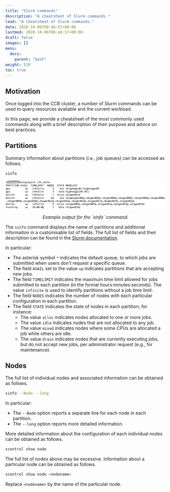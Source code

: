 ```yaml
---
title: "Slurm commands"
description: "A cheatsheet of Slurm commands."
lead: "A cheatsheet of Slurm commands."
date: 2020-10-06T08:48:57+00:00
lastmod: 2020-10-06T08:48:57+00:00
draft: false
images: []
menu:
  docs:
    parent: "bash"
weight: 520
toc: true
---
```


## Motivation

Once logged into the CCB cluster, a number of Slurm commands can be used to query
resources available and the current workload.

In this page, we provide a cheatsheet of the most commonly used commands
along with a brief description of their purpose and advice on best practices.

## Partitions

Summary information about partitions (i.e., job queues) can be accessed as follows.

```bash
sinfo
```

![Example output for the `sinfo` command.](sinfo-screenshot.png)

<p align='center'><i>Example output for the `sinfo` command.</i></p>

The `sinfo` command displays the name of partitions and additional information
in a customisable list of fields.
The full list of fields and their description can be found in the
[Slurm documentation][sinfo-output-fields].

In particular:

* The asterisk symbol `*` indicates the default queue, to which jobs are submitted
  when users don't request a specific queue.
* The field `AVAIL` set to the value `up` indicates partitions that are accepting
  new jobs.
* The field `TIMELIMIT` indicates the maximum time limit allowed for jobs submitted
  to each partition (in the format hours:minutes:seconds).
  The value `infinite` is used to identify partitions without a job time limit.
* The field `NODES` indicates the number of nodes with each particular configuration
  in each partition.
* The field `STATE` indicates the state of nodes in each partition; for instance:
  * The value `alloc` indicates nodes allocated to one or more jobs.
  * The value `idle` indicates nodes that are not allocated to any job.
  * The value `mixed` indicates nodes where some CPUs are allocated a job
    while others are idle.
  * The value `drain` indicates nodes that are currently executing jobs,
    but do not accept new jobs, per administrator request
    (e.g., for maintenance).

## Nodes

The full list of individual nodes and associated information can be obtained as follows.

```bash
sinfo --Node --long
```

In particular:

* The `--Node` option reports a separate line for each node in each partition.
* The `--long` option reports more detailed information.

More detailed information about the configuration of each individual nodes
can be obtained as follows.

```bash
scontrol show node
```

The full list of nodes above may be excessive.
Information about a particular node can be obtained as follows.

```bash
scontrol show node <nodename>
```

Replace `<nodename>` by the name of the particular node.

<!-- Link definitions -->

[sinfo-output-fields]: https://slurm.schedmd.com/sinfo.html#SECTION_OUTPUT-FIELD-DESCRIPTIONS
